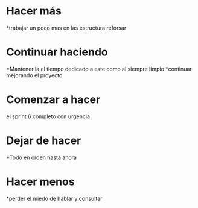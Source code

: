 

# Hacer más
*trabajar un poco mas en las estructura reforsar 
# Continuar haciendo
*Mantener la el tiempo dedicado a este como al siempre limpio 
*continuar mejorando el proyecto 
# Comenzar a hacer
 el sprint 6 completo con urgencia 

# Dejar de hacer
*Todo en orden hasta ahora 
# Hacer menos
*perder el miedo de hablar y consultar
